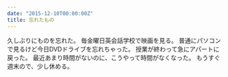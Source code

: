 ```yaml
---
date: "2015-12-10T00:00:00Z"
title: 忘れたもの
---
```


久しぶりにものを忘れた。
毎金曜日英会話学校で映画を見る。
普通にパソコンで見るけど今日DVDドライブを忘れちゃった。
授業が終わって急にアパートに戻った。
最近あまり時間がないのに、こうやって時間がなくなった。
もうすぐ週末ので、少し休める。
